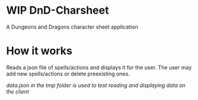 # WIP DnD-Charsheet
A Dungeons and Dragons character sheet application

# How it works
Reads a json file of spells/actions and displays it for the user. The user may add new spells/actions or delete preexisting ones.

*data.json in the tmp folder is used to test reading and displaying data on the client*
